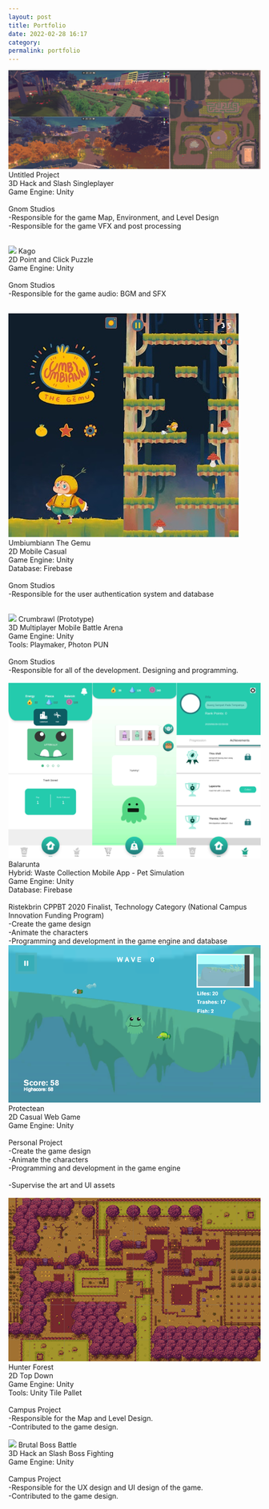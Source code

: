 ```yaml
---
layout: post
title: Portfolio‎
date: 2022-02-28 16:17
category:
permalink: portfolio
---
```


<img src="/images/fulls/projectp.png" class="fit image"><br/>
Untitled Project<br/>
3D Hack and Slash Singleplayer<br/>
Game Engine: Unity<br/><br/>
Gnom Studios<br/>
-Responsible for the game Map, Environment, and Level Design<br/>
-Responsible for the game VFX and post processing<br/><br/>

<img src="/images/fulls/kago.png" class="fit image">
Kago<br/>
2D Point and Click Puzzle<br/>
Game Engine: Unity<br/><br/>
Gnom Studios<br/>
-Responsible for the game audio: BGM and SFX<br/><br/>

<img src="/images/fulls/umbi.jpg" class="image"><br/>
Umbiumbiann The Gemu<br/>
2D Mobile Casual<br/>
Game Engine: Unity<br/>
Database: Firebase<br/><br/>
Gnom Studios<br/>
-Responsible for the user authentication system and database<br/><br/>

<img src="/images/fulls/crumbrawl.gif" class="fit image">
Crumbrawl (Prototype)<br/>
3D Multiplayer Mobile Battle Arena<br/>
Game Engine: Unity<br/>
Tools: Playmaker, Photon PUN<br/><br/>
Gnom Studios<br/>
-Responsible for all of the development. Designing and programming.<br/><br/>

<img src="/images/fulls/balarunta.png" class="fit image">
Balarunta<br/>
Hybrid: Waste Collection Mobile App - Pet Simulation<br/>
Game Engine: Unity<br/>
Database: Firebase<br/><br/>
Ristekbrin CPPBT 2020 Finalist, Technology Category (National Campus Innovation Funding Program)<br/>
-Create the game design<br/>
-Animate the characters<br/>
-Programming and development in the game engine and database<br/>

<img src="/images/fulls/protectean.png" class="fit image">
Protectean<br/>
2D Casual Web Game<br/>
Game Engine: Unity<br/><br/>
Personal Project<br/>
-Create the game design<br/>
-Animate the characters<br/>
-Programming and development in the game engine<br/><br/>
-Supervise the art and UI assets<br/><br/>

<img src="/images/fulls/hfmap.png" class="fit image">
Hunter Forest<br/>
2D Top Down<br/>
Game Engine: Unity<br/>
Tools: Unity Tile Pallet<br/><br/>
Campus Project<br/>
-Responsible for the Map and Level Design.<br/>
-Contributed to the game design.<br/><br/>

<img src="/images/fulls/bbb.gif" class="fit image">
Brutal Boss Battle<br/>
3D Hack an Slash Boss Fighting<br/>
Game Engine: Unity<br/><br/>
Campus Project<br/>
-Responsible for the UX design and UI design of the game.<br/>
-Contributed to the game design.<br/><br/>
